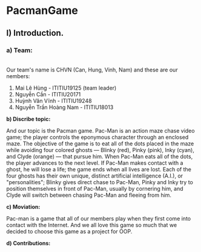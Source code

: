 <h1>PacmanGame</h1>

 <h2>I) Introduction.</h2>
 <p><h3>a) Team:</h3><br>
   Our team's name is CHVN (Can, Hung, Vinh, Nam) and these are our nembers:
      <ol><li>Mai Lê Hùng - ITITIU19125 (team leader)</li>
      <li>Nguyễn Cần  - ITITIU20171</li>
      <li>Huỳnh Văn Vĩnh  - ITITIU19248</li>
      <li>Nguyễn Trần Hoàng Nam - ITITIU18013</li></ol></p>
      
   <strong>b) Discribe topic:</strong><br>
<p> And our topic is the Pacman game. Pac-Man is an action maze chase video game; the player controls the eponymous character through an enclosed maze. The objective      of the game is to eat all of the dots placed in the maze while avoiding four colored ghosts — Blinky (red), Pinky (pink), Inky (cyan), and Clyde (orange) — that          pursue him. When Pac-Man eats all of the dots, the player advances to the next level. If Pac-Man makes contact with a ghost, he will lose a life; the game ends when      all lives are lost. Each of the four ghosts has their own unique, distinct artificial intelligence (A.I.), or "personalities"; Blinky gives direct chase to Pac-Man,      Pinky and Inky try to position themselves in front of Pac-Man, usually by cornering him, and Clyde will switch between chasing Pac-Man and fleeing from him.</p>
   
   <strong>c) Moviation:</strong><br>
<p>Pac-man is a game that all of our members play when they first come into contact with the Internet. And we all love this game so much that we decided to choose this game as a project for OOP.</p>
      
   <strong>d) Contributions:</strong><br>
   <p></p>
   
   
   
   


